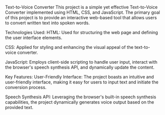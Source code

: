 Text-to-Voice Converter
This project is a simple yet effective Text-to-Voice Converter implemented using HTML, CSS, and JavaScript. The primary goal of this project is to provide an interactive web-based tool that allows users to convert written text into spoken words.

Technologies Used:
HTML: Used for structuring the web page and defining the user interface elements.

CSS: Applied for styling and enhancing the visual appeal of the text-to-voice converter.

JavaScript: Employs client-side scripting to handle user input, interact with the browser's speech synthesis API, and dynamically update the content.

Key Features:
User-Friendly Interface: The project boasts an intuitive and user-friendly interface, making it easy for users to input text and initiate the conversion process.

Speech Synthesis API: Leveraging the browser's built-in speech synthesis capabilities, the project dynamically generates voice output based on the provided text.
